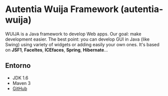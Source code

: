# Autentia Wuija Framework (autentia-wuija) #

WUIJA is a Java framework to develop Web apps. Our goal: make development easier. The best point: you can develop GUI in Java (like Swing) using variety of widgets or adding easily your own ones. It's based on **JSF1**, **Faceltes**, **ICEfaces**, **Spring**, **Hibernate**...


## Entorno ##

* JDK 1.6
* Maven 3
* [GitHub](https://github.com/autentia/autentia-wuija)


